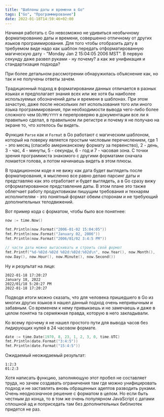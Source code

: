 ```yaml
---
title: "Шаблоны даты и времени в Go"
tags: ["Go", "Программирование"]
date: 2022-01-18T14:59:46+02:00
---
```


Начиная работать с Go невозможно не удивиться необычному форматированию даты и времени, совершенно отличному от других
языков программирования. Для того чтобы отобразить дату в требуемом виде надо как шаблон передать отформатированную
магическую дату - "Monday Jan 2 15:04:05 2006 MST". В первую секунду даже развел руками - ну почему? а как же унификация
и стандартизация подхода?

При более детальном рассмотрении обнаружилась объяснение как, но так и не получены ответы зачем.

<!--more-->

Традиционный подход в форматировании данных отличается в разных языках и предполагает знания всех или же хотя бы
наиболее используемых обозначений даты и времени в шаблонах. При этом зачастую, даже после нескольких лет использования
того или иного языка программирования, при необходимости вывода чего-либо более сложного чем `DD/MM/YYYY` я перепроверяю
в документации все ли я правильно сделал, в правильном ли регистре и почему я не получаю на экране то, что хотелось бы
видеть.

Функция `Parse` как и `Format` в Go работают с магическим шаблоном, который на поверку является простым числовым
перечислением, где 1 - это месяц (спасибо американскому формату за первенство), 2 - день, 3 - час, 4 - минуты, 5 -
секунды, 6 - год и 7 - часовая зона. С точки зрения программиста знакомого с другими форматами сначала ломается голова,
а потом начинаешь видеть в этом плюсы.

В традиционном коде я не вижу как дата будет выглядеть после форматирования, я мысленно все равно делаю парсинг даты и
представляю как это отработает и будет выглядеть, а в Go сразу вижу отформатированное представление даты. В этом плане
это также облегчает работу продуктовикам пишущим требования и технарям исполнителям - это понятный формат обеим сторонам
и не требующий дополнительных телодвижений.

Вот пример кода с форматом, чтобы было все понятнее:

```go
now := time.Now()

fmt.Println(now.Format("2006-01-02 15:04:05"))
fmt.Println(now.Format("January 02, 2006"))
fmt.Println(now.Format("2006/01/02 3:4:5 PM"))

// части даты можно вытаскивать и строить свой формат
fmt.Printf("%d-%02d-%02d %02d:%02d:%02d\n", now.Year(), now.Month(),
now.Day(), now.Hour(), now.Minute(), now.Second())
```

Ну и результат на лице:

```shell
2022-01-18 17:20:27
January 18, 2022
2022/01/18 5:20:27 PM
2022-01-18 17:20:27
```

Подводя итоги можно сказать, что для человека пришедшего в Go из многих других языков я нашел данный подход очень
непривычным и забавным. Со временем к нему привыкаешь и не замечаешь и даже в целом понятна та сермяжная правда, которую
в него закладывали.

Ко всему прочему я не нашел простого пути для вывода часов без лидирующих нулей в 24 часовом формате.

```go
date := time.Date(1970, 8, 23, 1, 2, 3, 0, time.UTC)
fmt.Println(date.Format("3:4:5"))
fmt.Println(date.Format("15:4:5"))
```

Ожидаемый неожидаемый результат:

```shell
1:2:3
01:2:3
```

Хотя написать функцию, заполняющую этот пробел не составляет труда, но зачем создавать ограничения там где можно
унифицировать подход и не заставлять вновь обращенных адептов разводить руками. Очень неоднозначное решение с форматом в
целом. Но если быть честным до конца, то в том же очень популярном JavaScript с датами сплошной ад и поприседать там без
дополнительных библиотек придется не раз.